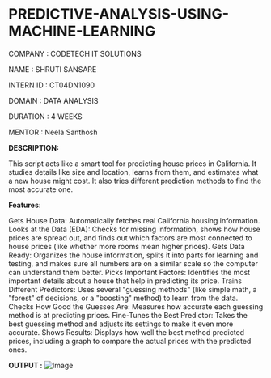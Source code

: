 # PREDICTIVE-ANALYSIS-USING-MACHINE-LEARNING

COMPANY : CODETECH IT SOLUTIONS

NAME : SHRUTI SANSARE

INTERN ID : CT04DN1090

DOMAIN : DATA ANALYSIS 

DURATION : 4 WEEKS

MENTOR : Neela Santhosh 

**DESCRIPTION:**

This script acts like a smart tool for predicting house prices in California. It studies details like size and location, learns from them, and estimates what a new house might cost. It also tries different prediction methods to find the most accurate one.

**Features**:

Gets House Data: Automatically fetches real California housing information.
Looks at the Data (EDA): Checks for missing information, shows how house prices are spread out, and finds out which factors are most connected to house prices (like whether more rooms mean higher prices).
Gets Data Ready: Organizes the house information, splits it into parts for learning and testing, and makes sure all numbers are on a similar scale so the computer can understand them better.
Picks Important Factors: Identifies the most important details about a house that help in predicting its price.
Trains Different Predictors: Uses several "guessing methods" (like simple math, a "forest" of decisions, or a "boosting" method) to learn from the data.
Checks How Good the Guesses Are: Measures how accurate each guessing method is at predicting prices.
Fine-Tunes the Best Predictor: Takes the best guessing method and adjusts its settings to make it even more accurate.
Shows Results: Displays how well the best method predicted prices, including a graph to compare the actual prices with the predicted ones.

**OUTPUT :**
![Image](https://github.com/user-attachments/assets/f8a8da42-86ef-47eb-9026-cf9e255b7896)



